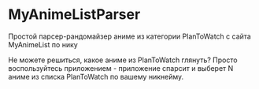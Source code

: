 # MyAnimeListParser
Простой парсер-рандомайзер аниме из категории PlanToWatch с сайта MyAnimeList по нику

Не можете решиться, какое аниме из PlanToWatch глянуть? Просто воспользуйтесь приложением - приложение спарсит и выберет N аниме из списка PlanToWatch по вашему никнейму.
